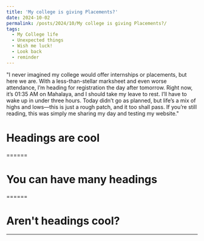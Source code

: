 ```yaml
---
title: 'My college is giving Placements?'
date: 2024-10-02
permalink: /posts/2024/10/My college is giving Placements?/
tags:
  - My College life
  - Unexpected things
  - Wish me luck!
  - Look back
  - reminder
---
```


"I never imagined my college would offer internships or placements, but here we are. With a less-than-stellar marksheet and even worse attendance, I’m heading for registration the day after tomorrow. Right now, it’s 01:35 AM on Mahalaya, and I should take my leave to rest. I’ll have to wake up in under three hours. Today didn’t go as planned, but life’s a mix of highs and lows—this is just a rough patch, and it too shall pass. If you’re still reading, this was simply me sharing my day and testing my website."

# Headings are cool
======

# You can have many headings
======

# Aren't headings cool?
------